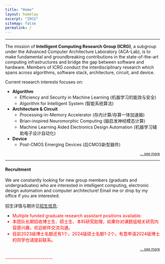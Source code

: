 ```yaml
---
title: "Home"
layout: homelay
excerpt: "IRCG"
sitemap: false
permalink: /
---
```


------------------------
<!-- ### About the Group -->

The mission of __Intelligent Computing Research Group (ICRG)__, a subgroup under the Advanced Computer Architecture Laboratory (ACA-Lab), is to make fundamental and groundbreaking contributions in the state-of-the-art computing infrastructures and bridge the gap between software and hardware. Members of ICRG conduct the interdisciplinary research which spans across algorithms, software stack, architecture, circuit, and device.



Current research interests focuses on:
- **Algorithm**
    * Efficiency and Security in Machine Learning (机器学习的能效与安全)
    * Algorithm for Intelligent System (智能系统算法)
- **Architecture & Circuit**
    * Processing-in-Memory Accelerator (存内计算/存算一体加速器)
    * Brian-inspired Neuromorphic Computing (脑启发神经模态计算)
    * Machine Learning Aided Electronics Design Automation (机器学习辅助电子设计自动化)
- **Device**
    * Post-CMOS Emerging Devices (后CMOS新型器件)


<p align="right">
<small><a href="{{ site.url }}{{ site.baseurl }}/research"> ... see more</a></small>
</p>

------
#### Recruitment 
We are constantly looking for new group members (graduats and undergraduates) who are interested in intelligent computing, electronic design automation and computer architecture! Email me or drop by my office if you are interested.

招生详情与期许见<a href="{{ site.url }}{{ site.baseurl }}/vacancies">招生信息</a>:
- <font color=red>Multiple funded graduate research assistant positions available. 
- 本团队长期招收博士生、硕士生、本科研究助理，如果你对课题组相关研究内容感兴趣，欢迎邮件交流沟通。
- 目前2023级博士名额还有1个，2024级硕士名额1-2个。有意申请2024级博士的同学也请提前联系。

<p align="right">
<small><a href="{{ site.url }}{{ site.baseurl }}/vacancies"> ... see more</a></small>
</p>
------------------------